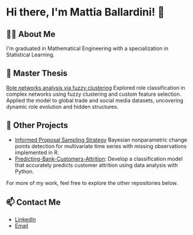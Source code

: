 # Hi there, I'm Mattia Ballardini! 👋

## 👩‍💻 About Me
I'm graduated in Mathematical Engineering with a specialization in Statistical Learning.

## 📘 Master Thesis
[Role networks analysis via fuzzy clustering](https://github.com/balla1/Role-classification-in-networks)
Explored role classification in complex networks using fuzzy clustering and custom feature selection. Applied the model to global trade and social media datasets, uncovering dynamic role evolution and hidden structures.

## 🔬 Other Projects
- [Informed Proposal Sampling Strategy](https://github.com/balla1/Informed-proposal-sampling-strategy)
Bayesian nonparametric change points detection for multivariate time series with missing observations implemented in R.
- [Predicting-Bank-Customers-Attrition](https://github.com/balla1/Predicting-Bank-Customers-Attrition): 
Develop a classification model that accurately predicts customer attrition using data analysis with Python.

For more of my work, feel free to explore the other repositories below.

## 📫 Contact Me
- [LinkedIn](https://www.linkedin.com/in/mattia-ballardini-b79689225/)
- [Email](mattia.ballardini@gmail.com)
